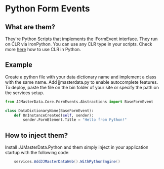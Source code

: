 # Python Form Events

## What are them?

They're Python Scripts that implements the IFormEvent interface. They run on CLR via IronPython.
You can use any CLR type in your scripts. Check more [here](../miscellaneous/python.html) how to use CLR in Python.

## Example

Create a python file with your data dictionary name and implement a class with the same name. Add jjmasterdata.py to enable autocomplete features.
To deploy, paste the file on the bin folder of your site or specify the path on the services setup.

```py
from JJMasterData.Core.FormEvents.Abstractions import BaseFormEvent

class DataDictionaryName(BaseFormEvent):
	def OnInstanceCreated(self, sender):
		sender.FormElement.Title = "Hello from Python!"
```

## How to inject them?

Install JJMasterData.Python and them simply inject in your application startup with the following code:

```csharp
	services.AddJJMasterDataWeb().WithPythonEngine()
```